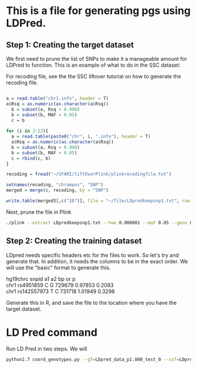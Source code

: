 # This is a file for generating pgs using LDPred.

## Step 1: Creating the target dataset

We first need to prune the list of SNPs to make it a manageable amount for LDPred to function. 
This is an example of what to do in the SSC dataset:

For recoding file, see the the SSC liftover tutorial on how to generate the recoding file.

```R

a = read.table("chr1.info", header = T)
a$Rsq = as.numeric(as.character(a$Rsq))
  b = subset(a, Rsq > 0.998)
  b = subset(b, MAF > 0.05)
  c = b
  
for (i in 2:22){
  a = read.table(paste0("chr", i, ".info"), header = T)
  a$Rsq = as.numeric(as.character(a$Rsq))
  b = subset(a, Rsq > 0.998)
  b = subset(b, MAF > 0.05)
  c = rbind(c, b)
}

recoding = fread("~/SFARI/liftOverPlink/plinkrecodingfile.txt")

setnames(recoding, "chrompos", "SNP")
merged = merge(c, recoding, by = "SNP")

write.table(merged3[,c("ID")], file = "~/file/LDpredkeepsnp1.txt", row.names = F, col.names = T, quote = F)

```

Next, prune the file in Plink

```bash
./plink --extract LDpredkeepsnp1.txt --hwe 0.000001 --maf 0.05 --geno 0.05 --mind 0.05 --make-bed --out SFARImergedallLDPred --bfile SFARImergedall

```

## Step 2: Creating the training dataset

LDpred needs specific headers etc for the files to work. So let's try and generate that. In addition, it needs the columns to be in the exact order. We will use the "basic" format to generate this. 

   hg19chrc    snpid    a1    a2    bp    or    p       
    chr1    rs4951859    C    G    729679    0.97853    0.2083  
    chr1    rs142557973    T    C    731718    1.01949    0.3298

Generate this in R, and save the file to the location where you have the target dataset. 


# LD Pred command

Run LD Pred in two steps. We will 

```bash
python2.7 coord_genotypes.py --gf=LDpred_data_p1.000_test_0 --ssf=LDpred_data_p1.000_ss_0.txt --out traincheck7 --N=10000  


```
